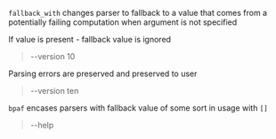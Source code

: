 `fallback_with` changes parser to fallback to a value that comes from a potentially failing
computation when argument is not specified

>

If value is present - fallback value is ignored

> --version 10

Parsing errors are preserved and preserved to user

> --version ten

`bpaf` encases parsers with fallback value of some sort in usage with `[]`

> --help
